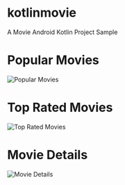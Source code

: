 # kotlinmovie
A Movie Android Kotlin Project Sample

# Popular Movies
![Popular Movies](https://raw.githubusercontent.com/yudicodeid/kotlinmovie/master/Screenshot_2018-06-05-21-49-20.png)


# Top Rated Movies
![Top Rated Movies](https://raw.githubusercontent.com/yudicodeid/kotlinmovie/master/Screenshot_2018-06-05-21-49-38.png)

# Movie Details
![Movie Details](https://raw.githubusercontent.com/yudicodeid/kotlinmovie/master/Screenshot_2018-06-05-22-14-34.png)